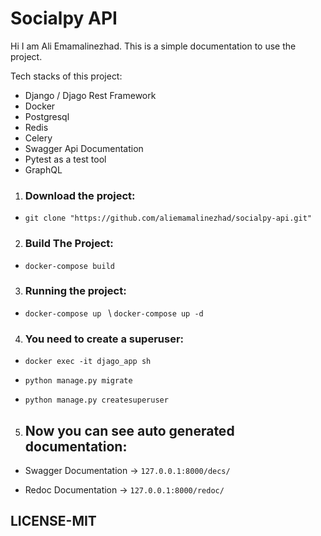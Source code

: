 # Socialpy API
Hi I am Ali Emamalinezhad.
This is a simple documentation to use the project.

Tech stacks of this project:
* Django / Djago Rest Framework
* Docker
* Postgresql
* Redis
* Celery
* Swagger Api Documentation
* Pytest as a test tool
* GraphQL

1. ### Download the project:

* `git clone "https://github.com/aliemamalinezhad/socialpy-api.git"`

2. ### Build The Project:

* `docker-compose build`

3. ### Running the project:

* `docker-compose up ` \ `docker-compose up -d`

4. ### You need to create a superuser:

* `docker exec -it djago_app sh`

* `python manage.py migrate`

* `python manage.py createsuperuser`

5. ## Now you can see auto generated documentation:

* Swagger Documentation -> `127.0.0.1:8000/decs/`

* Redoc Documentation -> `127.0.0.1:8000/redoc/`


## LICENSE-MIT